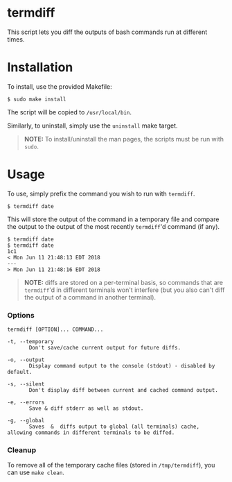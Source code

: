 # termdiff

This script lets you diff the outputs of bash commands run at different times.

# Installation

To install, use the provided Makefile:

```
$ sudo make install
```

The script will be copied to `/usr/local/bin`.

Similarly, to uninstall, simply use the `uninstall` make target.

> **NOTE:** To install/uninstall the man pages, the scripts must be run with `sudo`.

# Usage

To use, simply prefix the command you wish to run with `termdiff`.

```
$ termdiff date
```

This will store the output of the command in a temporary file and compare the output to the output of the most recently `termdiff`'d command (if any).

```
$ termdiff date
$ termdiff date
1c1
< Mon Jun 11 21:48:13 EDT 2018
---
> Mon Jun 11 21:48:16 EDT 2018
```

> **NOTE:** diffs are stored on a per-terminal basis, so commands that are `termdiff`'d in different terminals won't interfere (but you also can't diff the output of a command in another terminal).

### Options

```
termdiff [OPTION]... COMMAND...

-t, --temporary
       Don't save/cache current output for future diffs.

-o, --output
       Display command output to the console (stdout) - disabled by default.

-s, --silent
       Don't display diff between current and cached command output.

-e, --errors
       Save & diff stderr as well as stdout.

-g, --global
       Saves  &  diffs output to global (all terminals) cache, allowing commands in different terminals to be diffed.
```

### Cleanup

To remove all of the temporary cache files (stored in `/tmp/termdiff`), you can use `make clean`.
